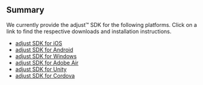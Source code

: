 ## Summary

We currently provide the adjust™ SDK for the following platforms. Click on a link to find the respective downloads and installation instructions.

* [adjust SDK for iOS][ios]
* [adjust SDK for Android][android]
* [adjust SDK for Windows][windows]
* [adjust SDK for Adobe Air][air]
* [adjust SDK for Unity][unity]
* [adjust SDK for Cordova][cordova]

[ios]: https://github.com/adjust/ios_sdk
[android]: https://github.com/adjust/android_sdk
[windows]: https://github.com/adjust/windows_sdk
[unity]: https://github.com/adjust/unity_sdk
[air]: https://github.com/adjust/adobe_air_sdk
[cordova]: https://github.com/adjust/cordova_sdk
